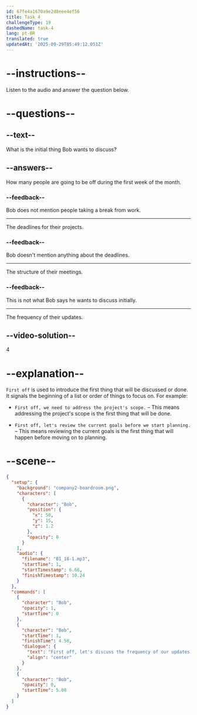 ```yaml
---
id: 67fe4a1670a9e2d8eee4ef56
title: Task 4
challengeType: 19
dashedName: task-4
lang: pt-BR
translated: true
updatedAt: '2025-09-29T05:49:12.051Z'
---
```


<!-- (Audio) Bob: First off, let's discuss the frequency of our updates. -->

# --instructions--

Listen to the audio and answer the question below.

# --questions--

## --text--

What is the initial thing Bob wants to discuss?

## --answers--

How many people are going to be off during the first week of the month.

### --feedback--

Bob does not mention people taking a break from work.

---

The deadlines for their projects.

### --feedback--

Bob doesn't mention anything about the deadlines.

---

The structure of their meetings.

### --feedback--

This is not what Bob says he wants to discuss initially.

---

The frequency of their updates.

## --video-solution--

4

# --explanation--

`First off` is used to introduce the first thing that will be discussed or done. It signals the beginning of a list or order of things to focus on. For example:

- `First off, we need to address the project's scope.` – This means addressing the project's scope is the first thing that will be done.

- `First off, let's review the current goals before we start planning.` – This means reviewing the current goals is the first thing that will happen before moving on to planning.

# --scene--

```json
{
  "setup": {
    "background": "company2-boardroom.png",
    "characters": [
      {
        "character": "Bob",
        "position": {
          "x": 50,
          "y": 15,
          "z": 1.2
        },
        "opacity": 0
      }
    ],
    "audio": {
      "filename": "B1_18-1.mp3",
      "startTime": 1,
      "startTimestamp": 6.66,
      "finishTimestamp": 10.24
    }
  },
  "commands": [
    {
      "character": "Bob",
      "opacity": 1,
      "startTime": 0
    },
    {
      "character": "Bob",
      "startTime": 1,
      "finishTime": 4.58,
      "dialogue": {
        "text": "First off, let's discuss the frequency of our updates.",
        "align": "center"
      }
    },
    {
      "character": "Bob",
      "opacity": 0,
      "startTime": 5.08
    }
  ]
}
```
